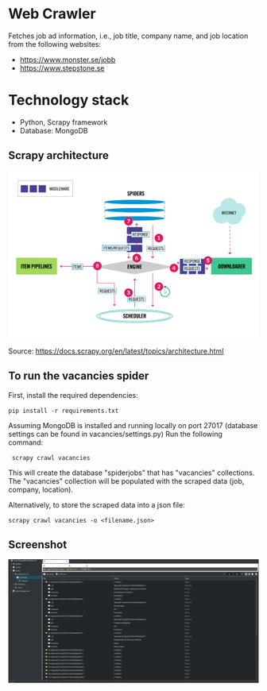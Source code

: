 # Web Crawler

Fetches job ad information, i.e., job title, company name, and job location from the following websites:  

 - https://www.monster.se/jobb
 - https://www.stepstone.se

# Technology stack 
- Python, Scrapy framework
- Database: MongoDB

## Scrapy architecture 
![Scrapy architecture](images/scrapy_architecture_02.png "Scrapy architecture")

Source: https://docs.scrapy.org/en/latest/topics/architecture.html

## To run the vacancies spider  

First, install the required dependencies:  

    pip install -r requirements.txt

Assuming MongoDB is installed and running locally on port 27017 (database settings can be found in vacancies/settings.py)
Run the following command:

     scrapy crawl vacancies
This will create the database "spiderjobs" that has "vacancies" collections. The "vacancies" collection will be populated with the scraped data (job, company, location). 

Alternatively, to store the scraped data into a json file:

    scrapy crawl vacancies -o <filename.json>


## Screenshot
![database](images/database_collections.png "database")

